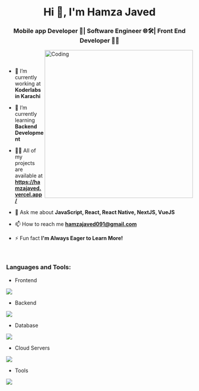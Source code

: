 
<h1 align="center">Hi 👋, I'm Hamza Javed</h1>
<h3 align="center">Mobile app Developer 📱| Software Engineer 🌐🛠️| Front End Developer 👨‍💻</h3>

<img align="right" alt="Coding" width="400" src="https://user-images.githubusercontent.com/74038190/229223263-cf2e4b07-2615-4f87-9c38-e37600f8381a.gif">
<br><br>

- 🔭 I’m currently working at **Koderlabs in Karachi**

- 🌱 I’m currently learning **Backend Development**

- 👨‍💻 All of my projects are available at **https://hamzajaved.vercel.app/**

- 💬 Ask me about **JavaScript, React, React Native, NextJS, VueJS**

- 📫 How to reach me **hamzajaved091@gmail.com**

- ⚡ Fun fact **I'm Always Eager to Learn More!**

<br>


<h3 align="left">Languages and Tools:</h3>

- Frontend
<p align="left">
  <a href="https://skillicons.dev">
    <img src="https://skillicons.dev/icons?i=js,ts,react,nextjs,redux,tailwind,materialui,bootstrap,sass" />
  </a>
</p>

- Backend
<p align="left">
  <a href="https://skillicons.dev">
    <img src="https://skillicons.dev/icons?i=nodejs,express,nestjs,redis" />
  </a>
</p>



- Database
<p align="left">
  <a href="https://skillicons.dev">
    <img src="https://skillicons.dev/icons?i=postgresql,mysql" />
  </a>
</p>

- Cloud Servers
<p align="left">
  <a href="https://skillicons.dev">
    <img src="https://skillicons.dev/icons?i=aws,firebase," />
  </a>
</p>

- Tools
<p align="left">
  <a href="https://skillicons.dev">
    <img src="https://skillicons.dev/icons?i=git,github,docker,figma,xd,vscode,postman,linux" />
  </a>
</p>
